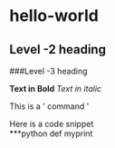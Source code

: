 # hello-world

## Level -2 heading

###Level -3 heading

**Text in Bold**
 _Text in italic_

 This is a ' command '
 
 Here is a code snippet  
 ***python
 def myprint
